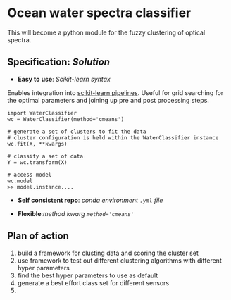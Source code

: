 # Ocean water spectra classifier

This will become a python module for the fuzzy clustering of optical spectra.

## __Specification__: _Solution_

* __Easy to use__: _Scikit-learn syntax_

Enables integration into [scikit-learn pipelines](https://scikit-learn.org/stable/modules/generated/sklearn.pipeline.Pipeline.html). Useful for grid searching for the optimal parameters and joining up pre and post processing steps.

```
import WaterClassifier
wc = WaterClassifier(method='cmeans')

# generate a set of clusters to fit the data
# cluster configuration is held within the WaterClassifier instance
wc.fit(X, **kwargs)

# classify a set of data
Y = wc.transform(X)

# access model
wc.model
>> model.instance....
```

* __Self consistent repo__: _conda environment `.yml` file_

* __Flexible__:_method kwarg `method='cmeans'`_

## Plan of action

1) build a framework for clusting data and scoring the cluster set
2) use framework to test out different clustering algorithms with different hyper parameters
3) find the best hyper parameters to use as default
4) generate a best effort class set for different sensors
4) 

